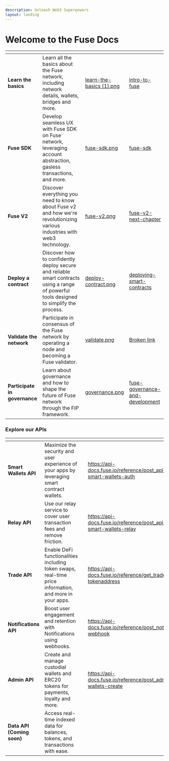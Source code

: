```yaml
---
description: Unleash Web3 Superpowers
layout: landing
---
```


# Welcome to the Fuse Docs

<table data-view="cards"><thead><tr><th></th><th></th><th data-hidden data-card-cover data-type="files"></th><th data-hidden data-card-target data-type="content-ref"></th></tr></thead><tbody><tr><td><strong>Learn the basics</strong></td><td>Learn all the basics about the Fuse network, including network details, wallets, bridges and more.</td><td><a href=".gitbook/assets/learn-the-basics (1).png">learn-the-basics (1).png</a></td><td><a href="understanding-fuse/intro-to-fuse/">intro-to-fuse</a></td></tr><tr><td><strong>Fuse SDK</strong></td><td>Develop seamless UX with Fuse SDK on Fuse network, leveraging account abstraction, gasless transactions, and more.</td><td><a href=".gitbook/assets/fuse-sdk.png">fuse-sdk.png</a></td><td><a href="developers/fuse-sdk/">fuse-sdk</a></td></tr><tr><td><strong>Fuse V2</strong></td><td>Discover everything you need to know about Fuse v2 and how we're revolutionizing various industries with web3 technology.</td><td><a href=".gitbook/assets/fuse-v2.png">fuse-v2.png</a></td><td><a href="understanding-fuse/fuse-v2-next-chapter/">fuse-v2-next-chapter</a></td></tr><tr><td><strong>Deploy a contract</strong></td><td>Discover how to confidently deploy secure and reliable smart contracts using a range of powerful tools designed to simplify the process.</td><td><a href=".gitbook/assets/deploy-contract.png">deploy-contract.png</a></td><td><a href="developers/deploying-smart-contracts/">deploying-smart-contracts</a></td></tr><tr><td><strong>Validate the network</strong></td><td>Participate in consensus of the Fuse network by operating a node and becoming a Fuse validator.</td><td><a href=".gitbook/assets/validate.png">validate.png</a></td><td><a href="broken-reference">Broken link</a></td></tr><tr><td><strong>Participate in governance</strong></td><td>Learn about governance and how to shape the future of Fuse network through the FIP framework.</td><td><a href=".gitbook/assets/governance.png">governance.png</a></td><td><a href="understanding-fuse/intro-to-fuse/fuse-governance-and-development/">fuse-governance-and-development</a></td></tr></tbody></table>

### Explore our APIs

<table data-view="cards"><thead><tr><th></th><th></th><th></th><th data-hidden data-card-target data-type="content-ref"></th></tr></thead><tbody><tr><td><strong>Smart Wallets API</strong></td><td>Maximize the security and user experience of your apps by leveraging smart contract wallets.</td><td></td><td><a href="https://api-docs.fuse.io/reference/post_api-v1-smart-wallets-auth">https://api-docs.fuse.io/reference/post_api-v1-smart-wallets-auth</a></td></tr><tr><td><strong>Relay API</strong></td><td>Use our relay service to cover user transaction fees and remove friction.</td><td></td><td><a href="https://api-docs.fuse.io/reference/post_api-v1-smart-wallets-relay">https://api-docs.fuse.io/reference/post_api-v1-smart-wallets-relay</a></td></tr><tr><td><strong>Trade API</strong></td><td>Enable DeFi functionalities including token swaps, real-time price information, and more in your apps.</td><td></td><td><a href="https://api-docs.fuse.io/reference/get_trade-price-tokenaddress">https://api-docs.fuse.io/reference/get_trade-price-tokenaddress</a></td></tr><tr><td><strong>Notifications API</strong></td><td>Boost user engagement and retention with Notifications using webhooks.</td><td></td><td><a href="https://api-docs.fuse.io/reference/post_notifications-webhook">https://api-docs.fuse.io/reference/post_notifications-webhook</a></td></tr><tr><td><strong>Admin API</strong></td><td>Create and manage custodial wallets and ERC20 tokens for payments, loyalty and more.</td><td></td><td><a href="https://api-docs.fuse.io/reference/post_admin-wallets-create">https://api-docs.fuse.io/reference/post_admin-wallets-create</a></td></tr><tr><td><strong>Data API (Coming soon)</strong></td><td>Access real-time indexed data for balances, tokens, and transactions with ease.</td><td></td><td></td></tr></tbody></table>
